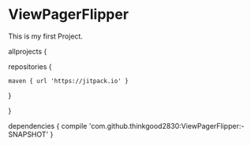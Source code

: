 # ViewPagerFlipper
This is my first Project.

allprojects {

   repositories {
   
	maven { url 'https://jitpack.io' }
}

}


dependencies {
   compile 'com.github.thinkgood2830:ViewPagerFlipper:-SNAPSHOT'
}


